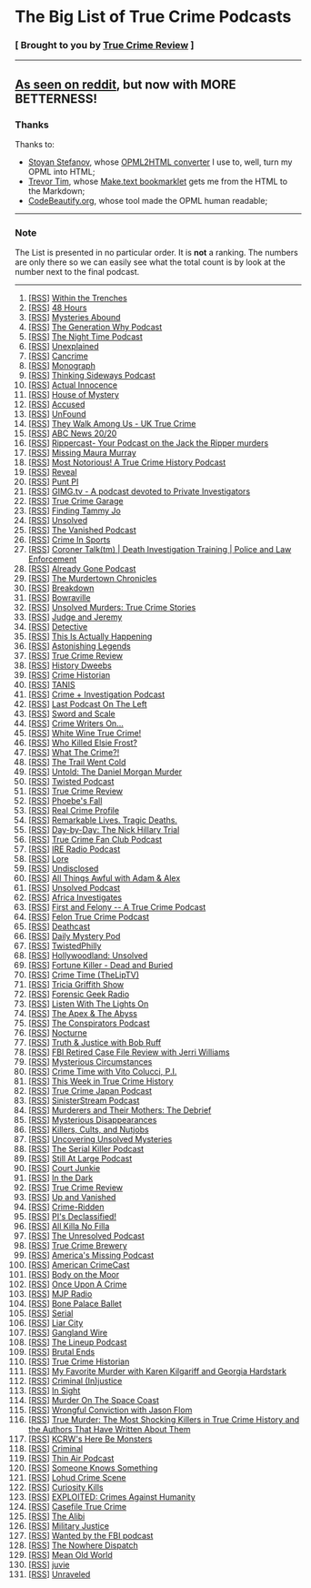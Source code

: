 # The Big List of True Crime Podcasts

### [ Brought to you by [True Crime Review](http://truecrimereview.net/subscribe) ]

---

## [As seen on reddit](https://www.reddit.com/r/podcasts/comments/53v2hp/the_big_list_of_true_crime_podcasts/), but now with MORE BETTERNESS!

### Thanks

Thanks to:

- [Stoyan Stefanov](http://www.phpied.com/bio/), whose [OPML2HTML converter](http://www.phpied.com/files/opml2html/opml2html.html) I use to, well,
turn my OPML into HTML;
- [Trevor Tim](http://trevorjim.com/), whose [Make.text 
bookmarklet](http://trevorjim.com/projects/make.text/) gets me from the HTML to the Markdown;
- [CodeBeautify.org](http://codebeautify.org/opmlviewer), whose tool made the OPML human readable;

---

### Note

The List is presented in no particular order. It is **not** a ranking. The numbers are only there so we can easily see what the total count is by look at the number next to the final podcast.

---

1.   \[[RSS][1]\] [Within the Trenches][2]
1.   \[[RSS][3]\] [48 Hours][4]
1.   \[[RSS][5]\] [Mysteries Abound][6]
1.   \[[RSS][7]\] [The Generation Why Podcast][8]
1.   \[[RSS][9]\] [The Night Time Podcast][10]
1.   \[[RSS][11]\] [Unexplained][12]
1.   \[[RSS][13]\] [Cancrime][14]
1.   \[[RSS][15]\] [Monograph][16]
1.   \[[RSS][17]\] [Thinking Sideways Podcast][18]
1.   \[[RSS][19]\] [Actual Innocence][20]
1.   \[[RSS][21]\] [House of Mystery][22]
1.   \[[RSS][23]\] [Accused][24]
1.   \[[RSS][25]\] [UnFound][26]
1.   \[[RSS][27]\] [They Walk Among Us - UK True Crime][28]
1.   \[[RSS][29]\] [ABC News 20/20][30]
1.   \[[RSS][31]\] [Rippercast- Your Podcast on the Jack the Ripper murders][32]
1.   \[[RSS][33]\] [Missing Maura Murray][34]
1.   \[[RSS][35]\] [Most Notorious! A True Crime History Podcast][36]
1.   \[[RSS][37]\] [Reveal][38]
1.   \[[RSS][39]\] [Punt PI][40]
1.   \[[RSS][41]\] [GIMG.tv - A podcast devoted to Private Investigators][42]
1.   \[[RSS][43]\] [True Crime Garage][44]
1.   \[[RSS][45]\] [Finding Tammy Jo][46]
1.   \[[RSS][47]\] [Unsolved][48]
1.   \[[RSS][49]\] [The Vanished Podcast][50]
1.   \[[RSS][51]\] [Crime In Sports][52]
1.   \[[RSS][53]\] [Coroner Talk(tm) | Death Investigation Training | Police and Law Enforcement][54]
1.   \[[RSS][55]\] [Already Gone Podcast][56]
1.   \[[RSS][57]\] [The Murdertown Chronicles][58]
1.   \[[RSS][59]\] [Breakdown][60]
1.   \[[RSS][61]\] [Bowraville][62]
1.   \[[RSS][63]\] [Unsolved Murders: True Crime Stories][64]
1.   \[[RSS][65]\] [Judge and Jeremy][66]
1.   \[[RSS][67]\] [Detective][68]
1.   \[[RSS][69]\] [This Is Actually Happening][70]
1.   \[[RSS][71]\] [Astonishing Legends][72]
1.   \[[RSS][73]\] [True Crime Review][74]
1.   \[[RSS][75]\] [History Dweebs][76]
1.   \[[RSS][77]\] [Crime Historian][78]
1.   \[[RSS][79]\] [TANIS][80]
1.   \[[RSS][81]\] [Crime + Investigation Podcast][82]
1.   \[[RSS][83]\] [Last Podcast On The Left][84]
1.   \[[RSS][85]\] [Sword and Scale][86]
1.   \[[RSS][87]\] [Crime Writers On...][88]
1.   \[[RSS][89]\] [White Wine True Crime!][90]
1.   \[[RSS][91]\] [Who Killed Elsie Frost?][92]
1.   \[[RSS][93]\] [What The Crime?!][94]
1.   \[[RSS][95]\] [The Trail Went Cold][96]
1.   \[[RSS][97]\] [Untold: The Daniel Morgan Murder][98]
1.   \[[RSS][99]\] [Twisted Podcast][100]
1.   \[[RSS][101]\] [True Crime Review][102]
1.   \[[RSS][103]\] [Phoebe's Fall][104]
1.   \[[RSS][105]\] [Real Crime Profile][106]
1.   \[[RSS][107]\] [Remarkable Lives. Tragic Deaths.][64]
1.   \[[RSS][108]\] [Day-by-Day: The Nick Hillary Trial][109]
1.   \[[RSS][110]\] [True Crime Fan Club Podcast][111]
1.   \[[RSS][112]\] [IRE Radio Podcast][113]
1.   \[[RSS][114]\] [Lore][115]
1.   \[[RSS][116]\] [Undisclosed][117]
1.   \[[RSS][118]\] [All Things Awful with Adam & Alex][119]
1.   \[[RSS][120]\] [Unsolved Podcast][121]
1.   \[[RSS][122]\] [Africa Investigates][123]
1.   \[[RSS][124]\] [First and Felony -- A True Crime Podcast][125]
1.   \[[RSS][126]\] [Felon True Crime Podcast][127]
1.   \[[RSS][128]\] [Deathcast][129]
1.   \[[RSS][130]\] [Daily Mystery Pod][131]
1.   \[[RSS][132]\] [TwistedPhilly][133]
1.   \[[RSS][134]\] [Hollywoodland: Unsolved][135]
1.   \[[RSS][136]\] [Fortune Killer - Dead and Buried][137]
1.   \[[RSS][138]\] [Crime Time (TheLipTV)][139]
1.   \[[RSS][140]\] [Tricia Griffith Show][141]
1.   \[[RSS][142]\] [Forensic Geek Radio][143]
1.   \[[RSS][144]\] [Listen With The Lights On][145]
1.   \[[RSS][146]\] [The Apex & The Abyss][147]
1.   \[[RSS][148]\] [The Conspirators Podcast][149]
1.   \[[RSS][150]\] [Nocturne][151]
1.   \[[RSS][152]\] [Truth & Justice with Bob Ruff][153]
1.   \[[RSS][154]\] [FBI Retired Case File Review with Jerri Williams][155]
1.   \[[RSS][156]\] [Mysterious Circumstances][157]
1.   \[[RSS][158]\] [Crime Time with Vito Colucci, P.I.][159]
1.   \[[RSS][160]\] [This Week in True Crime History][161]
1.   \[[RSS][162]\] [True Crime Japan Podcast][163]
1.   \[[RSS][164]\] [SinisterStream Podcast][165]
1.   \[[RSS][166]\] [Murderers and Their Mothers: The Debrief][167]
1.   \[[RSS][168]\] [Mysterious Disappearances][169]
1.   \[[RSS][170]\] [Killers, Cults, and Nutjobs][171]
1.   \[[RSS][172]\] [Uncovering Unsolved Mysteries][173]
1.   \[[RSS][174]\] [The Serial Killer Podcast][175]
1.   \[[RSS][176]\] [Still At Large Podcast][177]
1.   \[[RSS][178]\] [Court Junkie][179]
1.   \[[RSS][180]\] [In the Dark][181]
1.   \[[RSS][182]\] [True Crime Review][102]
1.   \[[RSS][183]\] [Up and Vanished][184]
1.   \[[RSS][185]\] [Crime-Ridden][186]
1.   \[[RSS][187]\] [PI's Declassified!][188]
1.   \[[RSS][189]\] [All Killa No Filla][190]
1.   \[[RSS][191]\] [The Unresolved Podcast][192]
1.   \[[RSS][193]\] [True Crime Brewery][194]
1.   \[[RSS][195]\] [America's Missing Podcast][196]
1.   \[[RSS][197]\] [American CrimeCast][198]
1.   \[[RSS][199]\] [Body on the Moor][200]
1.   \[[RSS][201]\] [Once Upon A Crime][202]
1.   \[[RSS][203]\] [MJP Radio][204]
1.   \[[RSS][205]\] [Bone Palace Ballet][206]
1.   \[[RSS][207]\] [Serial][208]
1.   \[[RSS][209]\] [Liar City][210]
1.   \[[RSS][211]\] [Gangland Wire][212]
1.   \[[RSS][213]\] [The Lineup Podcast][214]
1.   \[[RSS][215]\] [Brutal Ends][216]
1.   \[[RSS][217]\] [True Crime Historian][218]
1.   \[[RSS][219]\] [My Favorite Murder with Karen Kilgariff and Georgia Hardstark][220]
1.   \[[RSS][221]\] [Criminal (In)justice][222]
1.   \[[RSS][223]\] [In Sight][224]
1.   \[[RSS][225]\] [Murder On The Space Coast][226]
1.   \[[RSS][227]\] [Wrongful Conviction with Jason Flom][228]
1.   \[[RSS][229]\] [True Murder: The Most Shocking Killers in True Crime History and the Authors That Have Written About Them][230]
1.   \[[RSS][231]\] [KCRW's Here Be Monsters][232]
1.   \[[RSS][233]\] [Criminal][234]
1.   \[[RSS][235]\] [Thin Air Podcast][236]
1.   \[[RSS][237]\] [Someone Knows Something][238]
1.   \[[RSS][239]\] [Lohud Crime Scene][240]
1.   \[[RSS][241]\] [Curiosity Kills][242]
1.   \[[RSS][243]\] [EXPLOITED: Crimes Against Humanity][244]
1.   \[[RSS][245]\] [Casefile True Crime][246]
1.   \[[RSS][247]\] [The Alibi][248]
1.   \[[RSS][249]\] [Military Justice][250]
1.   \[[RSS][251]\] [Wanted by the FBI podcast][252]
1.   \[[RSS][253]\] [The Nowhere Dispatch][254]
1.   \[[RSS][255]\] [Mean Old World][256]
1.   \[[RSS][257]\] [juvie][258]
1.   \[[RSS][259]\] [Unraveled][260]
    



[0]: file:///C:/Users/jross/Downloads/161026_TCR_List.html
[1]: http://www.thejabberlog.com/category/within-the-trenches/feed/
[2]: http://www.thejabberlog.com/category/within-the-trenches/
[3]: https://api.radio.com/v2/podcast/rss/1222?format=MP3_128K
[4]: http://radio.com/audio
[5]: http://recordings.talkshoe.com/rss21864.xml
[6]: http://www.talkshoe.com/talkshoe/web/tscmd/tc/21864
[7]: http://thegenerationwhypodcast.com/feed/category/podcast
[8]: http://thegenerationwhypodcast.com/
[9]: https://audioboom.com/channels/4748686.rss
[10]: https://audioboom.com/channel/the-night-time-podcast
[11]: http://rss.acast.com/unexplained
[12]: http://www.unexplainedpodcast.com/
[13]: http://www.cancrime.com/feed/podcast/
[14]: http://www.cancrime.com/
[15]: http://feeds.soundcloud.com/users/soundcloud:users:186639626/sounds.rss
[16]: http://taaron.xyz/
[17]: http://thinkingsidewayspodcast.libsyn.com/rss
[18]: http://thinkingsidewayspodcast.com/
[19]: https://audioboom.com/channels/4728027.rss
[20]: https://audioboom.com/channel/actualinnocence
[21]: http://houseofmysteryradio.podomatic.com/rss2.xml
[22]: http://houseofmysteryradio.podomatic.com/
[23]: http://feeds.soundcloud.com/users/soundcloud:users:234220545/sounds.rss
[24]: http://cincinnati.com/
[25]: http://unfoundpodcast.podomatic.com/rss2.xml
[26]: http://unfoundpodcast.podomatic.com/
[27]: http://theywalkamongus.libsyn.com/rss
[28]: http://theywalkamonguspodcast.com/
[29]: http://abcnews.go.com/xmldata/xmlpodcast?id=30146791
[30]: http://www.abcnewspodcasts.com/
[31]: http://www.casebook.org/podcast/rss.xml
[32]: http://www.casebook.org/podcast
[33]: https://audioboom.com/channels/4842113.rss
[34]: https://audioboom.com/channel/missing-maura-murray
[35]: https://audioboom.com/channels/4749136.rss
[36]: https://audioboom.com/channel/most-notorious
[37]: http://feeds.revealradio.org/revealpodcast
[38]: http://www.revealnews.org/
[39]: http://www.bbc.co.uk/programmes/b00krfns/episodes/downloads.rss
[40]: http://www.bbc.co.uk/programmes/b00krfns
[41]: http://feeds.feedburner.com/Gimgnetwork
[42]: http://gimg.tv/
[43]: http://truecrimegarage.podbean.com/feed/
[44]: http://truecrimegarage.podbean.com/
[45]: http://feeds.soundcloud.com/users/soundcloud:users:217526025/sounds.rss
[46]: http://www.findingtammyjo.com/
[47]: https://audioboom.com/channels/4655198.rss
[48]: https://audioboom.com/channel/unsolved
[49]: http://thevanishedpodcast.libsyn.com/rss
[50]: http://thevanishedpodcast.com/
[51]: https://audioboom.com/channels/4662186.rss
[52]: https://audioboom.com/channel/crime-in-sports
[53]: http://coronertalk.com/feed/podcast
[54]: http://coronertalk.com/
[55]: http://alreadygonepodcast.libsyn.com/rss
[56]: https://audioboom.com/channel/already-gone-podcast
[57]: http://feeds.feedburner.com/murdertown
[58]: http://remaking.murdertown.us/
[59]: http://feeds.feedburner.com/BreakdownPodcast
[60]: http://ajcbreakdown.com/
[61]: https://www.whooshkaa.com/rss/podcast/id/1117
[62]: https://www.whooshkaa.com/shows/bowraville
[63]: http://feeds.soundcloud.com/users/soundcloud:users:224506341/sounds.rss
[64]: http://www.parcast.com/
[65]: http://judgeandjeremy.libsyn.com/rss
[66]: http://www.judgeandjeremy.com/
[67]: http://netstorage.discovery.com/id/podcasts/2015/DetectivePodcast.xml
[68]: http://www.investigationdiscovery.com/
[69]: http://feeds.misfitrad.io/happening
[70]: http://misfitrad.io/happening
[71]: https://audioboom.com/channels/4322549.rss
[72]: https://audioboom.com/channel/astonishing-legends
[73]: https://audioboom.com/users/4723246/boos.rss
[74]: https://audioboom.com/users/4723246/posts
[75]: http://timtscott.libsyn.com/rss
[76]: http://timtscott.libsyn.com/podcast
[77]: http://feeds.soundcloud.com/users/soundcloud:users:252018984/sounds.rss
[78]: http://crimehistorian.com/
[79]: http://tanis.libsyn.com/rss
[80]: http://tanispodcast.com/
[81]: http://crimeandinvestigation.podbean.com/feed/
[82]: http://crimeandinvestigation.podbean.com/
[83]: http://feeds.feedburner.com/TheLastPodcastOnTheLeft
[84]: http://soundcloud.com/lastpodcastontheleft
[85]: http://feeds.podtrac.com/BsmnaLUsrvIG
[86]: https://art19.com/shows/sword-and-scale
[87]: http://feeds.feedburner.com/crimewritersonserial
[88]: https://art19.com/shows/crime-writers-on
[89]: http://whitewinetruecrime.com/feed/podcast/
[90]: http://whitewinetruecrime.com/
[91]: http://www.bbc.co.uk/programmes/p02vn2mt/episodes/downloads.rss
[92]: http://www.bbc.co.uk/programmes/p02vn2mt
[93]: http://feeds.feedburner.com/WhatTheCrime
[94]: http://www.crimefeed.com/
[95]: http://trailwentcold.com/feed/podcast/
[96]: http://trailwentcold.com/
[97]: http://rss.acast.com/untoldmurder
[98]: http://www.untoldmurder.com/
[99]: http://twistedpodcast.libsyn.com/rss
[100]: http://twistedpodcast.com/
[101]: http://feeds.soundcloud.com/users/soundcloud:users:251708402/sounds.rss
[102]: http://truecrimereview.net/
[103]: https://www.whooshkaa.com/rss/podcast/id/1250
[104]: http://www.theage.com.au/interactive/2016/phoebesfall/
[105]: http://rss.art19.com/real-crime-profile
[106]: https://art19.com/shows/real-crime-profile
[107]: http://feeds.soundcloud.com/users/soundcloud:users:242596778/sounds.rss
[108]: http://www.northcountrypublicradio.org/hillarytrialRSSPodcast.php
[109]: http://www.northcountrypublicradio.org/
[110]: http://feeds.soundcloud.com/users/soundcloud:users:262097706/sounds.rss
[111]: https://truecrimefanclub.com/
[112]: http://feeds.feedburner.com/ire-nicar
[113]: http://www.ire.org/
[114]: http://lorepodcast.libsyn.com/rss
[115]: http://www.lorepodcast.com/
[116]: https://audioboom.com/channels/3709182.rss
[117]: https://audioboom.com/channel/undisclosed
[118]: http://allthingsawful.libsyn.com/rss
[119]: http://allthingsawful.libsyn.com/podcast
[120]: http://unsolvedpodcast.libsyn.com/rss
[121]: http://www.unsolvedpodcast.com/
[122]: http://iono.fm/rss/chan/2553
[123]: http://iono.fm/channel/2553
[124]: http://feeds.feedburner.com/ffpod/seGU
[125]: https://ffpod.net/
[126]: https://audioboom.com/channels/4835137.rss
[127]: https://audioboom.com/channel/felontruecrime
[128]: http://feeds.feedburner.com/deathcastpodcast
[129]: https://audioboom.com/channel/deathcast
[130]: http://UnresolvedMysteries.podbean.com/feed/
[131]: http://dailymysteriespod.podbean.com/
[132]: http://twistedphilly.com/feed/podcast/
[133]: http://twistedphilly.com/
[134]: http://feeds.soundcloud.com/users/soundcloud:users:255148939/sounds.rss
[135]: http://www.hollywoodlandpod.com/
[136]: http://www.deadandburiedpodcast.com/fortune-killer?format=rss
[137]: http://www.deadandburiedpodcast.com/fortune-killer/
[138]: http://thelip.tv/feed/httpthelip-tvcrime-timeaudio2/
[139]: http://thelip.tv/show/crime-time/
[140]: http://www.spreaker.com/user/7039907/episodes/feed
[141]: http://www.spreaker.com/user/triciag
[142]: http://forensicgeekradio.libsyn.com/rss
[143]: http://www.forensicgeek.science/
[144]: http://feeds.podtrac.com/n9rCoi_mvT2f
[145]: http://wamcpodcasts.org/
[146]: https://audioboom.com/channels/4746893.rss
[147]: https://audioboom.com/channel/apexandabyss
[148]: http://www.theconspiratorspodcast.com/feed/podcast/
[149]: http://www.theconspiratorspodcast.com/
[150]: http://www.nocturnepodcast.org/feed/podcast/
[151]: http://www.nocturnepodcast.org/
[152]: https://audioboom.com/channels/4384694.rss
[153]: https://audioboom.com/channel/the-serial-dynasty
[154]: http://jerriwilliams.com/feed/podcast/
[155]: http://jerriwilliams.com/
[156]: http://www.buzzsprout.com/60143.rss
[157]: http://mysteriouscircumstances.buzzsprout.com/
[158]: http://www.blogtalkradio.com/crimetimeradio/podcast
[159]: http://www.blogtalkradio.com/crimetimeradio
[160]: http://thisweekintruecrime.libsyn.com/rss
[161]: http://www.facebook.com/groups/thisweekintruecrime
[162]: http://feeds.soundcloud.com/users/soundcloud:users:221945739/sounds.rss
[163]: http://www.southerndojo.com/truecrimejapan
[164]: http://feeds.soundcloud.com/users/soundcloud:users:225547925/sounds.rss
[165]: http://www.sinisterstream.com/
[166]: http://rss.acast.com/murderersandtheirmothers
[167]: http://www.cbsreality.co.uk/
[168]: http://feeds.feedburner.com/MysteriousDisappearances
[169]: http://lancasterpodcaststudio.com/
[170]: http://www.podcastgarden.com/podcast/podcast-rss.php?id=9371
[171]: http://www.podcastgarden.com/podcast/killers
[172]: http://feeds.soundcloud.com/users/soundcloud:users:233937588/sounds.rss
[173]: http://soundcloud.com/josh-cannon-361965896
[174]: http://theserialkillerpodcast.libsyn.com/rss
[175]: http://theserialkillerpodcast.libsyn.com/podcast
[176]: http://feeds.soundcloud.com/users/soundcloud:users:220858927/sounds.rss
[177]: http://soundcloud.com/still-at-large-podcast
[178]: http://courtjunkie.libsyn.com/rss
[179]: http://courtjunkie.com/
[180]: http://feeds.publicradio.org/public_feeds/in-the-dark/itunes/rss
[181]: http://www.apmreports.org/in-the-dark
[182]: http://truecrimereview.net/feed/podcast
[183]: https://audioboom.com/channels/4811953.rss
[184]: https://audioboom.com/channel/up-and-vanished
[185]: http://www.crime-ridden.com/feed/podcast/crime-ridden
[186]: http://www.crime-ridden.com/
[187]: https://www.voiceamerica.com/rss/itunes/1748
[188]: https://www.voiceamerica.com/show/1748/pis-declassified
[189]: http://allkillanofilla.podomatic.com/rss2.xml
[190]: http://allkillanofilla.podomatic.com/
[191]: http://feeds.soundcloud.com/users/soundcloud:users:179182212/sounds.rss
[192]: http://theunresolvedpodcast.com/
[193]: http://tiegrabber.com/index.php/feed/podcast/
[194]: http://www.tiegrabber.com/truecrimebrewery/
[195]: http://americasmissingpodcast.libsyn.com/rss
[196]: http://americasmissingpodcast.libsyn.com/podcast
[197]: https://audioboom.com/channels/4832195.rss
[198]: https://audioboom.com/channel/american-crimecast
[199]: http://www.bbc.co.uk/programmes/p03wy14r/episodes/downloads.rss
[200]: http://www.bbc.co.uk/programmes/p03wy14r
[201]: http://onceuponacrime.libsyn.com/rss
[202]: http://onceuponacrime.libsyn.com/podcast
[203]: http://feeds.soundcloud.com/users/soundcloud:users:110781649/sounds.rss
[204]: http://www.medilljusticeproject.org/
[205]: http://bonepalaceballet.podbean.com/feed/
[206]: http://bonepalaceballet.podbean.com/
[207]: http://feeds.serialpodcast.org/serialpodcast
[208]: https://serialpodcast.org/
[209]: http://liarcity.libsyn.com/rss
[210]: http://www.liarcity.com/
[211]: http://ganglandwire.com/feed/podcast/
[212]: http://ganglandwire.com/
[213]: http://www.the-line-up.com/feed/podcast/
[214]: http://www.the-line-up.com/
[215]: http://feeds.soundcloud.com/users/soundcloud:users:190761422/sounds.rss
[216]: http://www.brutalends.com/
[217]: https://audioboom.com/channels/4639802.rss
[218]: https://audioboom.com/channel/true-crime-historian
[219]: http://rss.art19.com/my-favorite-murder-with-karen-kilgariff-and-georgia-hardstark
[220]: http://www.feralaudio.com/show/my-favorite-murder/
[221]: http://criminalinjustice.libsyn.com/rss
[222]: http://criminalinjusticepodcast.com/
[223]: http://insightpod.libsyn.com/rss
[224]: https://audioboom.com/channel/in-sight
[225]: http://feeds.soundcloud.com/users/soundcloud:users:241577479/sounds.rss
[226]: http://soundcloud.com/user-147270269
[227]: http://feeds.castfire.com/itunes:2qkaz/ALL/revolver-podcasts/wrongful-conviction-with-jason-flom/s:it_PlfSq/
[228]: http://www.revolverpodcasts.com/wrongful-conviction-with-jason-flom
[229]: http://www.blogtalkradio.com/dan-zupansky1/podcast
[230]: http://www.blogtalkradio.com/dan-zupansky1
[231]: http://feeds.feedburner.com/herebemonsterspodcast/
[232]: http://www.kcrw.com/news-culture/shows/here-be-monsters
[233]: http://feeds.feedburner.com/CriminalShow
[234]: http://thisiscriminal.com/
[235]: http://feeds.soundcloud.com/users/soundcloud:users:195872493/sounds.rss
[236]: http://www.thinairpodcast.com/
[237]: http://www.cbc.ca/podcasting/includes/sks.xml
[238]: http://www.cbc.ca/podcasting
[239]: http://feeds.soundcloud.com/users/soundcloud:users:210839865/sounds.rss
[240]: http://soundcloud.com/lohud-crime-scene
[241]: http://curiositykillspodcast.com/category/true-crime/feed/
[242]: https://curiositykillspodcast.com/
[243]: http://www.voiceamerica.com/rss/itunes/2560
[244]: https://www.voiceamerica.com/show/2560/exploited-crimes-against-humanity
[245]: http://casefile.libsyn.com/rss
[246]: http://www.casefilepodcast.com/
[247]: https://www.whooshkaa.com/rss/podcast/id/1185
[248]: https://www.whooshkaa.com/shows/the-alibi
[249]: https://audioboom.com/channels/4826442.rss
[250]: https://audioboom.com/channel/military-justice
[251]: https://www.fbi.gov/news/podcasts/wanted/archive/itunes.xml
[252]: https://www.fbi.gov/feeds/wanted-by-the-fbi-podcast
[253]: http://feeds.soundcloud.com/users/soundcloud:users:215204471/sounds.rss
[254]: http://nowhere-dispatch.com/
[255]: http://www.meanoldworld.com/meanoldworldeps?format=RSS
[256]: http://www.meanoldworld.com/meanoldworldeps/
[257]: http://juviepodcast.com/feed/podcast/
[258]: http://juviepodcast.com/
[259]: http://www.unraveledpod.com/feed/podcast/
[260]: http://www.unraveledpod.com/
